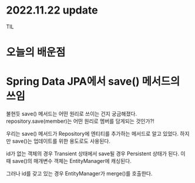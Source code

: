 # 2022.11.22 update

TIL

# 오늘의 배운점 

# Spring Data JPA에서 save() 메서드의 쓰임

불현듯 save() 메서드는 어떤 원리로 쓰이는 건지 궁금해졌다.
repository.save(member)는 어떤 원리로 멤버를 담게되는 것인가?!


우리는 save() 메서드가 Repository에 엔티티를 추가하는 메서드로 알고 있었다.
하지만 save()는 업데이트를 위한 용도로도 사용된다.

id가 없는 객체의 경우 Transient 상태에서 save될 경우 Persistent 상태가 된다.
이 때 save()의 매개변수 객체는 EntityManager에 캐싱된다.

그러나 id를 갖고 있는 경우 EntityManager가 merge()를 호출한다.